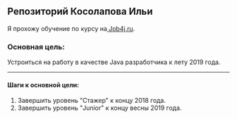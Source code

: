 ## Репозиторий Косолапова Ильи

Я прохожу обучение по курсу на[ Job4j.ru](http://job4j.ru " Job4j.ru").

### Основная цель:
Устроиться на работу в качестве Java разработчика к лету 2019 года.
***
#### Шаги к основной цели:

1. Завершить уровень "Стажер" к концу 2018 года.
2. Завершить уровень "Junior" к концу весны 2019 года.

